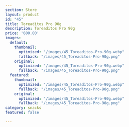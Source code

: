 ```yaml
---
section: Store
layout: product
id: "45"
title: Toreaditos Pro 90g
description: Toreaditos Pro 90g
price: '600.00'
images:
  default:
    thumbnail:
      optimized: "/images/45_Toreaditos-Pro-90g.webp"
      fallback: "/images/45_Toreaditos-Pro-90g.png"
    original:
      optimized: "/images/45_Toreaditos-Pro-90g.webp"
      fallback: "/images/45_Toreaditos-Pro-90g.png"
  featured:
    thumbnail:
      optimized: "/images/45_Toreaditos-Pro-90g.webp"
      fallback: "/images/45_Toreaditos-Pro-90g.png"
    original:
      optimized: "/images/45_Toreaditos-Pro-90g.webp"
      fallback: "/images/45_Toreaditos-Pro-90g.png"
category: snacks
featured: false

---
```


